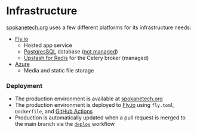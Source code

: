 # Infrastructure

[spokanetech.org](https://spokanetech.org/) uses a few different platforms for its infrastructure needs:

- [Fly.io](https://fly.io)
    - Hosted app service
    - [PostgresSQL](https://www.postgresql.org/) database ([not managed](https://fly.io/docs/postgres/getting-started/what-you-should-know/))
    - [Upstash for Redis](https://fly.io/docs/reference/redis/) for the Celery broker (managed)
- [Azure](https://azure.microsoft.com)
    - Media and static file storage

### Deployment
- The production environment is available at [spokanetech.org](https://spokanetech.org)
- The production environment is deployed to [Fly.io](https://fly.io) using `fly.toml`, `Dockerfile`, and [GitHub Actions](https://docs.github.com/actions)
- Production is automatically updated when a pull request is merged to the main branch via the [`deploy`](../.github/workflows/deploy.yml) workflow

